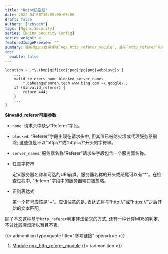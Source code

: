 ```yaml
---
title: "Nginx防盗链"
date: 2022-04-08T10:00:00+08:00
draft: false
authors: ["zhyoch"]
tags: [Nginx,Security]
series: [Nginx Security Config]
series_weight: 4
featuredImagePreview: ""
summary: 使用Nginx自带模块`ngx_http_referer_module`, 基于`http_referer`判定非法请求, 从而阻止连接。能防盗链, 但只能防一点点, 毕竟模拟`http_referer`不是难事。
toc:
  enable: false
---
```


```nginx
location ~ .*\.(bmp|gif|ico|jpeg|jpg|png|webp|svg)$ {
    ...
    valid_referers none blocked server_names 
        *.bahuangshanren.tech www.bing.com ~\.google\.;
    if ($invalid_referer) {
    	return 444;
    }
    ...
}
```

**$invalid_referer可跟参数**: 

- `none`: 请求头中缺少“Referer”字段。

- `blocked`: “Referer”字段出现在请求头中, 但其值已被防火墙或代理服务器删除; 这些值是不以“http://”或“https://”开头的字符串。

- `server_names`: 服务器名称“Referer”请求头字段包含一个服务器名称。

- 任意字符串

  定义服务器名称和可选的URI前缀。服务器名称的开头或结尾可以有“*”。在检查过程中, “Referer”字段中的服务器端口被忽略。

- 正则表达式

  第一个符号应该是“~”。应该注意的是, 表达式将与“http://”或“https://”之后开始的文本匹配。

除了本文这种基于`http_referer`判定非法请求的方式, 还有一种计算MD5的判定, 不过比较麻烦所以暂且不表。

{{< admonition type=quote title="参考链接" open=true >}}
1. [Module ngx_http_referer_module](http://nginx.org/en/docs/http/ngx_http_referer_module.html)
{{< /admonition >}}

